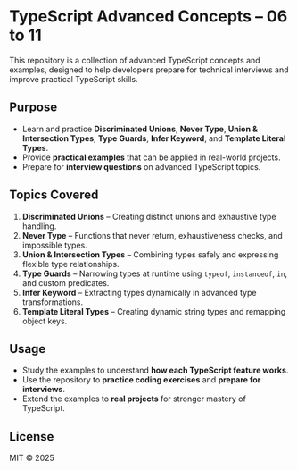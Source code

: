 # TypeScript Advanced Concepts – 06 to 11

This repository is a collection of advanced TypeScript concepts and examples, designed to help developers prepare for technical interviews and improve practical TypeScript skills.

## Purpose

- Learn and practice **Discriminated Unions**, **Never Type**, **Union & Intersection Types**, **Type Guards**, **Infer Keyword**, and **Template Literal Types**.
- Provide **practical examples** that can be applied in real-world projects.
- Prepare for **interview questions** on advanced TypeScript topics.

## Topics Covered

1. **Discriminated Unions** – Creating distinct unions and exhaustive type handling.
2. **Never Type** – Functions that never return, exhaustiveness checks, and impossible types.
3. **Union & Intersection Types** – Combining types safely and expressing flexible type relationships.
4. **Type Guards** – Narrowing types at runtime using `typeof`, `instanceof`, `in`, and custom predicates.
5. **Infer Keyword** – Extracting types dynamically in advanced type transformations.
6. **Template Literal Types** – Creating dynamic string types and remapping object keys.

## Usage

- Study the examples to understand **how each TypeScript feature works**.
- Use the repository to **practice coding exercises** and **prepare for interviews**.
- Extend the examples to **real projects** for stronger mastery of TypeScript.

## License

MIT © 2025
